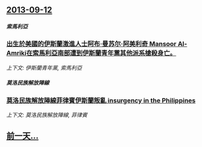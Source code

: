 ## [2013-09-12](/news/2013/09/12/index.md)

##### 索馬利亞
### [ 出生於美國的伊斯蘭激進人士阿布·曼苏尔·阿美利奇 Mansoor Al-Amriki在索馬利亞南部遭到伊斯蘭青年黨其他派系槍殺身亡。](/news/2013/09/12/出生於美國的伊斯蘭激進人士阿布-曼苏尔-阿美利奇-Mansoor-Al-Amriki在索馬利亞南部遭到伊斯蘭青年黨其他.md)
_上下文: 伊斯蘭青年黨, 索馬利亞_

##### 莫洛民族解放陣線
### [ 莫洛民族解放陣線菲律賓伊斯蘭叛亂 insurgency in the Philippines](/news/2013/09/12/莫洛民族解放陣線菲律賓伊斯蘭叛亂-insurgency-in-the-Philippines.md)
_上下文: 莫洛民族解放陣線, 菲律賓_

## [前一天...](/news/2013/09/11/index.md)


